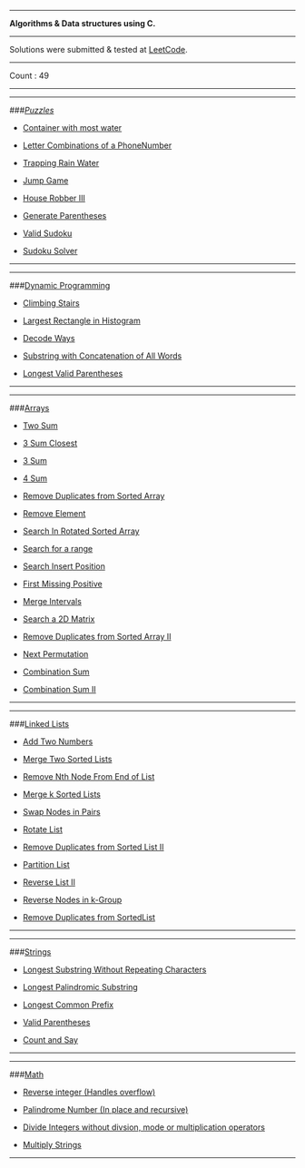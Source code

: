 ****************************************************************
**Algorithms & Data structures using C.**
****************************************************************
Solutions were submitted & tested at [LeetCode](https://leetcode.com/problemset/algorithms/).

****************************************************************
Count : 49
****************************************************************

****************************************************************
###[*Puzzles*](https://bitbucket.org/msreekan/algorithms-and-data-structures/src/ac7c1955c75edb023d47a7307fbcbfe078c65199/Puzzles/?at=master)


+ [Container with most water](https://bitbucket.org/msreekan/algorithms-and-data-structures/src/ac7c1955c75edb023d47a7307fbcbfe078c65199/Puzzles/11.ContainerWithMostWater/?at=master)

+ [Letter Combinations of a PhoneNumber](https://bitbucket.org/msreekan/algorithms-and-data-structures/src/ac7c1955c75edb023d47a7307fbcbfe078c65199/Puzzles/17.LetterCombinationsofaPhoneNumber/?at=master)

+ [Trapping Rain Water](https://bitbucket.org/msreekan/algorithms-and-data-structures/src/ac7c1955c75edb023d47a7307fbcbfe078c65199/Puzzles/42.TrappingRainWater/?at=master)

+ [Jump Game](https://bitbucket.org/msreekan/algorithms-and-data-structures/src/ac7c1955c75edb023d47a7307fbcbfe078c65199/Puzzles/45.JumpGameII/?at=master)

+ [House Robber III](https://bitbucket.org/msreekan/algorithms-and-data-structures/src/ac7c1955c75edb023d47a7307fbcbfe078c65199/Puzzles/337.HouseRobberIII/?at=master)

+ [Generate Parentheses](https://bitbucket.org/msreekan/algorithms-and-data-structures/src/ac7c1955c75edb023d47a7307fbcbfe078c65199/Puzzles/22.GenerateParentheses/?at=master)

+ [Valid Sudoku](https://bitbucket.org/msreekan/algorithms-and-data-structures/src/dadab6b5a5319aa9ce7acde7b7192edba1428056/Puzzles/36.ValidSudoku/?at=master)

+ [Sudoku Solver](https://bitbucket.org/msreekan/algorithms-and-data-structures/src/d49de742e987695305b30e3ce2613b972e0746eb/Puzzles/37.SudokuSolver/?at=master)

****************************************************************

****************************************************************
###[Dynamic Programming](https://bitbucket.org/msreekan/algorithms-and-data-structures/src/ac7c1955c75edb023d47a7307fbcbfe078c65199/Dynamic_Programming/?at=master)
+ [Climbing Stairs](https://bitbucket.org/msreekan/algorithms-and-data-structures/src/ac7c1955c75edb023d47a7307fbcbfe078c65199/Dynamic_Programming/70.ClimbingStairs/?at=master)

+ [Largest Rectangle in Histogram](https://bitbucket.org/msreekan/algorithms-and-data-structures/src/ac7c1955c75edb023d47a7307fbcbfe078c65199/Dynamic_Programming/84.LargestRectangleinHistogram/?at=master)

+ [Decode Ways](https://bitbucket.org/msreekan/algorithms-and-data-structures/src/ac7c1955c75edb023d47a7307fbcbfe078c65199/Dynamic_Programming/91.DecodeWays/?at=master)

+ [Substring with Concatenation of All Words](https://bitbucket.org/msreekan/algorithms-and-data-structures/src/1aae5af96409f4f9267f21d2aa462d6f8db86d8f/Dynamic_Programming/30.SubstringwithConcatenationofAllWords/?at=master)

+ [Longest Valid Parentheses](https://bitbucket.org/msreekan/algorithms-and-data-structures/src/e68cdd5d47d850e065d9ffacd1f34691f44963e3/Dynamic_Programming/32.LongestValidParentheses/?at=master)
****************************************************************

****************************************************************
###[Arrays](https://bitbucket.org/msreekan/algorithms-and-data-structures/src/ac7c1955c75edb023d47a7307fbcbfe078c65199/Arrays/?at=master)
+ [Two Sum](https://bitbucket.org/msreekan/algorithms-and-data-structures/src/ac7c1955c75edb023d47a7307fbcbfe078c65199/Arrays/1.TwoSum/?at=master)

+ [3 Sum Closest](https://bitbucket.org/msreekan/algorithms-and-data-structures/src/ac7c1955c75edb023d47a7307fbcbfe078c65199/Arrays/16.3SumClosest/?at=master)

+ [3 Sum](https://bitbucket.org/msreekan/algorithms-and-data-structures/src/ac7c1955c75edb023d47a7307fbcbfe078c65199/Arrays/15.3Sum/?at=master)

+ [4 Sum](https://bitbucket.org/msreekan/algorithms-and-data-structures/src/ac7c1955c75edb023d47a7307fbcbfe078c65199/Arrays/18.4Sum/?at=master)

+ [Remove Duplicates from Sorted Array](https://bitbucket.org/msreekan/algorithms-and-data-structures/src/ac7c1955c75edb023d47a7307fbcbfe078c65199/Arrays/26.RemoveDuplicatesfromSortedArray/?at=master)

+ [Remove Element](https://bitbucket.org/msreekan/algorithms-and-data-structures/src/ac7c1955c75edb023d47a7307fbcbfe078c65199/Arrays/27RemoveElement/?at=master)

+ [Search In Rotated Sorted Array](https://bitbucket.org/msreekan/algorithms-and-data-structures/src/ac7c1955c75edb023d47a7307fbcbfe078c65199/Arrays/33.SearchInRotatedSortedArray/?at=master)

+ [Search for a range](https://bitbucket.org/msreekan/algorithms-and-data-structures/src/ac7c1955c75edb023d47a7307fbcbfe078c65199/Arrays/34.SearchforaRange/?at=master)

+ [Search Insert Position](https://bitbucket.org/msreekan/algorithms-and-data-structures/src/ac7c1955c75edb023d47a7307fbcbfe078c65199/Arrays/35.SearchInsertPosition/?at=master)

+ [First Missing Positive](https://bitbucket.org/msreekan/algorithms-and-data-structures/src/ac7c1955c75edb023d47a7307fbcbfe078c65199/Arrays/41.FirstMissingPositive/?at=master)

+ [Merge Intervals](https://bitbucket.org/msreekan/algorithms-and-data-structures/src/ac7c1955c75edb023d47a7307fbcbfe078c65199/Arrays/56.MergeIntervals/?at=master)

+ [Search a 2D Matrix](https://bitbucket.org/msreekan/algorithms-and-data-structures/src/ac7c1955c75edb023d47a7307fbcbfe078c65199/Arrays/74.Searcha2DMatrix/?at=master)

+ [Remove Duplicates from Sorted Array II](https://bitbucket.org/msreekan/algorithms-and-data-structures/src/ac7c1955c75edb023d47a7307fbcbfe078c65199/Arrays/80.RemoveDuplicatesfromSortedArrayII/?at=master)

+ [Next Permutation](https://bitbucket.org/msreekan/algorithms-and-data-structures/src/0bcfca54c3790551d5c5b257939d710d5bbe41fd/Arrays/31.NextPermutation/?at=master)

+ [Combination Sum](https://bitbucket.org/msreekan/algorithms-and-data-structures/src/279bb180f3e0866f11eb9cad642ff180d160ae1d/Arrays/39.CombinationSum/?at=master)

+ [Combination Sum II](https://bitbucket.org/msreekan/algorithms-and-data-structures/src/279bb180f3e0866f11eb9cad642ff180d160ae1d/Arrays/40.CombinationSumII/?at=master)

****************************************************************

****************************************************************
###[Linked Lists](https://bitbucket.org/msreekan/algorithms-and-data-structures/src/ac7c1955c75e/Linked_List/?at=master)
+ [Add Two Numbers](https://bitbucket.org/msreekan/algorithms-and-data-structures/src/ac7c1955c75edb023d47a7307fbcbfe078c65199/Linked_List/2.AddTwoNumbers/?at=master)

+ [Merge Two Sorted Lists](https://bitbucket.org/msreekan/algorithms-and-data-structures/src/ac7c1955c75edb023d47a7307fbcbfe078c65199/Linked_List/21.MergeTwoSortedLists/?at=master)

+ [Remove Nth Node From End of List](https://bitbucket.org/msreekan/algorithms-and-data-structures/src/ac7c1955c75edb023d47a7307fbcbfe078c65199/Linked_List/19.RemoveNthNodeFromEndofList/?at=master)

+ [Merge k Sorted Lists](https://bitbucket.org/msreekan/algorithms-and-data-structures/src/ac7c1955c75edb023d47a7307fbcbfe078c65199/Linked_List/23.MergekSortedLists/?at=master)

+ [Swap Nodes in Pairs](https://bitbucket.org/msreekan/algorithms-and-data-structures/src/ac7c1955c75edb023d47a7307fbcbfe078c65199/Linked_List/24.SwapNodesinPairs/?at=master)

+ [Rotate List](https://bitbucket.org/msreekan/algorithms-and-data-structures/src/ac7c1955c75edb023d47a7307fbcbfe078c65199/Linked_List/61.RotateList/?at=master)

+ [Remove Duplicates from Sorted List II](https://bitbucket.org/msreekan/algorithms-and-data-structures/src/ac7c1955c75edb023d47a7307fbcbfe078c65199/Linked_List/82.RemoveDuplicatesfromSortedListII/?at=master)

+ [Partition List](https://bitbucket.org/msreekan/algorithms-and-data-structures/src/ac7c1955c75edb023d47a7307fbcbfe078c65199/Linked_List/86.PartitionList/?at=master)

+ [Reverse List II](https://bitbucket.org/msreekan/algorithms-and-data-structures/src/ac7c1955c75edb023d47a7307fbcbfe078c65199/Linked_List/92.ReverseListII/?at=master)

+ [Reverse Nodes in k-Group](https://bitbucket.org/msreekan/algorithms-and-data-structures/src/ac7c1955c75edb023d47a7307fbcbfe078c65199/Linked_List/25.ReverseNodesink-Group/?at=master)

+ [Remove Duplicates from SortedList](https://bitbucket.org/msreekan/algorithms-and-data-structures/src/ac7c1955c75edb023d47a7307fbcbfe078c65199/Linked_List/83.RemoveDuplicatesfromSortedList/?at=master)
****************************************************************

****************************************************************
###[Strings](https://bitbucket.org/msreekan/algorithms-and-data-structures/src/ac7c1955c75edb023d47a7307fbcbfe078c65199/Strings/?at=master)
+ [Longest Substring Without Repeating Characters](https://bitbucket.org/msreekan/algorithms-and-data-structures/src/ac7c1955c75edb023d47a7307fbcbfe078c65199/Strings/3.LongestSubstring/?at=master)

+ [Longest Palindromic Substring](https://bitbucket.org/msreekan/algorithms-and-data-structures/src/ac7c1955c75edb023d47a7307fbcbfe078c65199/Strings/5.LongestPalindromicSubstring/?at=master)

+ [Longest Common Prefix](https://bitbucket.org/msreekan/algorithms-and-data-structures/src/ac7c1955c75edb023d47a7307fbcbfe078c65199/Strings/14.LongestCommonPrefix/?at=master)

+ [Valid Parentheses](https://bitbucket.org/msreekan/algorithms-and-data-structures/src/ac7c1955c75edb023d47a7307fbcbfe078c65199/Strings/20.ValidParentheses/?at=master)

+ [Count and Say](https://bitbucket.org/msreekan/algorithms-and-data-structures/src/c61aeae585e7f7390b878cece70b5fa1c3ee336f/Strings/38.CountandSay/?at=master)
****************************************************************

****************************************************************
###[Math](https://bitbucket.org/msreekan/algorithms-and-data-structures/src/ac7c1955c75edb023d47a7307fbcbfe078c65199/Math/?at=master)
+ [Reverse integer (Handles overflow)](https://bitbucket.org/msreekan/algorithms-and-data-structures/src/ac7c1955c75edb023d47a7307fbcbfe078c65199/Math/7.ReverseInteger/?at=master)

+ [Palindrome Number (In place and recursive)](https://bitbucket.org/msreekan/algorithms-and-data-structures/src/ac7c1955c75edb023d47a7307fbcbfe078c65199/Math/9.PalindromeNumber/?at=master)

+ [Divide Integers without divsion, mode or multiplication operators](https://bitbucket.org/msreekan/algorithms-and-data-structures/src/ac7c1955c75edb023d47a7307fbcbfe078c65199/Math/29.DivideTwoIntegers/?at=master)

+ [Multiply Strings](https://bitbucket.org/msreekan/algorithms-and-data-structures/src/28b33ee09827cc388e45ec1978ff3c4b504381c3/Math/43.MultiplyStrings/?at=master)
****************************************************************